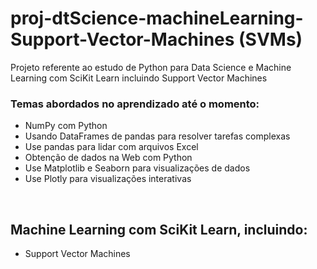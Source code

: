 # proj-dtScience-machineLearning-Support-Vector-Machines (SVMs)
Projeto referente ao estudo de Python para Data Science e Machine Learning com SciKit Learn incluindo Support Vector Machines
<br>
### Temas abordados no aprendizado até o momento:
* NumPy com Python
* Usando DataFrames de pandas para resolver tarefas complexas
* Use pandas para lidar com arquivos Excel
* Obtenção de dados na Web com Python
* Use Matplotlib e Seaborn para visualizações de dados
* Use Plotly para visualizações interativas
<br>

## Machine Learning com SciKit Learn, incluindo: <br>
* Support Vector Machines
